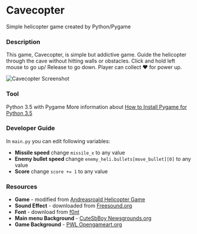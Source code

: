 # Cavecopter
Simple helicopter game created by Python/Pygame

### Description
This game, Cavecopter, is simple but addictive game. Guide the helicopter through the cave without hitting walls or obstacles. Click and hold left mouse to go up/ Release to go down. Player can collect :heart: for power up.

![Cavecopter Screenshot](http://i.imgur.com/8MBjXGu.png "Screenshot")

### Tool
Python 3.5 with Pygame
More information about [How to Install Pygame for Python 3.5](http://stackoverflow.com/questions/33859600/trouble-installing-pygame-on-python-3-5)

### Developer Guide
In `main.py` you can edit following variables:
* **Missile speed**
  change `missile_x` to any value
* **Enemy bullet speed**
  change `enemy_heli.bullets[move_bullet][0]` to any value
* **Score**
  change `score += 1` to any value
  
### Resources
* **Game** - modified from [Andreasroald Helicopter Game](https://github.com/andreasroald/helicopter-game)
* **Sound Effect** - downloaded from [Freesound.org](http://www.freesound.org/)
* **Font** - download from [f0nt](http://www.f0nt.com/)
* **Main menu Background** - [CuteSbBoy Newsgrounds.org](http://www.newgrounds.com/art/view/cutesbboy/beacon-cave-background)
* **Game Background** - [PWL Opengameart.org](http://opengameart.org/content/seamless-hd-landscape-in-parts)
